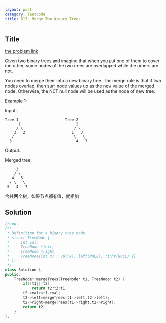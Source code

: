 ```yaml
---
layout: post
category: leetcode
title: 617. Merge Two Binary Trees
---
```

## Title
[the problem link](https://leetcode.com/problems/merge-two-binary-trees/description/)

Given two binary trees and imagine that when you put one of them to cover the other, some nodes of the two trees are overlapped while the others are not.

You need to merge them into a new binary tree. The merge rule is that if two nodes overlap, then sum node values up as the new value of the merged node. Otherwise, the NOT null node will be used as the node of new tree.

Example 1:

Input: 

	Tree 1                     Tree 2                  
          1                         2                             
         / \                       / \                            
        3   2                     1   3                        
       /                           \   \                      
      5                             4   7                  

Output: 

Merged tree:

	     3
	    / \
	   4   5
	  / \   \ 
	 5   4   7

合并两个树，如果节点都有值，就相加

## Solution
```c++
//cpp:
/**
 * Definition for a binary tree node.
 * struct TreeNode {
 *     int val;
 *     TreeNode *left;
 *     TreeNode *right;
 *     TreeNode(int x) : val(x), left(NULL), right(NULL) {}
 * };
 */
class Solution {
public:
    TreeNode* mergeTrees(TreeNode* t1, TreeNode* t2) {
        if(!t1||!t2)
            return t2?t2:t1;    
        t2->val+=t1->val;
        t2->left=mergeTrees(t1->left,t2->left);
        t2->right=mergeTrees(t1->right,t2->right);
        return t2;
    }
};
```
